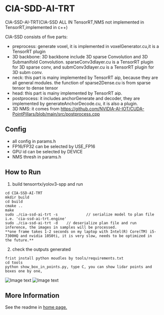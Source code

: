 # CIA-SDD-AI-TRT

CIA-SSD-AI-TRT(CIA-SSD ALL IN TensorRT,NMS not implemented in TensorRT,implemented in c++) 

CIA-SSD consists of five parts:
- preprocess: generate voxel, it is implemented in voxelGenerator.cu,it is a TensorRT plugin
- 3D backbone: 3D backbone include 3D sparse Convolution and 3D Submanifold Convolution. sparseConv3dlayer.cu is a TensorRT plugin for 3D sparse conv, and submConv3dlayer.cu is a TensorRT plugin for 3D subm conv.
- neck: this part is mainy implemented by TensorRT aip, because they are all general modules. the function of sparse2Dense.cu is  from sparse tensor to dense tensor
- head: this part is mainy implemented by TensorRT aip.
- postprocess: it includes anchorGenerate and decoder, they are implemented by generateAnchorDecode.cu, it is also a plugin.
- 3D NMS: it comes from  https://github.com/NVIDIA-AI-IOT/CUDA-PointPillars/blob/main/src/postprocess.cpp

## Config

- all config in params.h
- FP16/FP32 can be selected by USE_FP16
- GPU id can be selected by DEVICE
- NMS thresh in params.h

## How to Run

1. build tensorrtx/yolov3-spp and run

```
cd CIA-SSD-AI-TRT
mkdir build
cd build
cmake ..
make
sudo ./cia-ssd-ai-trt -s             // serialize model to plan file i.e. 'cia-ssd-ai-trt.engine'
sudo ./cia-ssd-ai-trt -d    // deserialize plan file and run inference, the images in samples will be processed.
**one frame takes 1-2 seconds on my laptop with Intel(R) Core(TM) i5-7300HQ and nvidia 1050ti, it is very slow, needs to be optimized in the future.**
```

2. check the outputs generated

```
frist install python moudles by tools/requirements.txt
cd tools
python show_box_in_points.py, type C, you can show lidar points and boxes one by one,

```
![Image text](https://raw.githubusercontent.com/jingyue202205/CIA-SSD-AI-TRT/master/pics/000010.png)
![Image text](https://raw.githubusercontent.com/jingyue202205/CIA-SSD-AI-TRT/master/pics/snapshot.png)



## More Information

See the readme in [home page.](https://github.com/wang-xinyu/tensorrtx)

